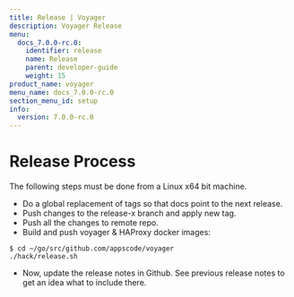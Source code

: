 ```yaml
---
title: Release | Voyager
description: Voyager Release
menu:
  docs_7.0.0-rc.0:
    identifier: release
    name: Release
    parent: developer-guide
    weight: 15
product_name: voyager
menu_name: docs_7.0.0-rc.0
section_menu_id: setup
info:
  version: 7.0.0-rc.0
---
```


# Release Process

The following steps must be done from a Linux x64 bit machine.

- Do a global replacement of tags so that docs point to the next release.
- Push changes to the release-x branch and apply new tag.
- Push all the changes to remote repo.
- Build and push voyager & HAProxy docker images:

```console
$ cd ~/go/src/github.com/appscode/voyager
./hack/release.sh
```

- Now, update the release notes in Github. See previous release notes to get an idea what to include there.
